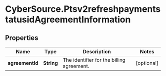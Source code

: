 # CyberSource.Ptsv2refreshpaymentstatusidAgreementInformation

## Properties
Name | Type | Description | Notes
------------ | ------------- | ------------- | -------------
**agreementId** | **String** | The identifier for the billing agreement.  | [optional] 


